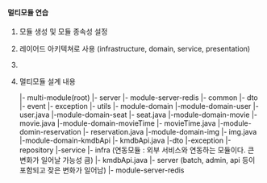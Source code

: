 #### 멀티모듈 연습 ####
1. 모듈 생성 및 모듈 종속성 설정
2. 레이어드 아키텍쳐로 사용 (infrastructure, domain, service, presentation)
3.


4. 멀티모듈 설계 내용

   |- multi-module(root)
       |- server
         |- module-server-redis
       |- common
         |- dto
         |- event
         |- exception
         |- utils
       |- module-domain
         |-module-domain-user
          |- user.java
         |-module-domain-seat
          |- seat.java
         |-module-domain-movie
          |- movie.java
         |-module-domain-movieTime
          |- movieTime.java
         |-module-domin-reservation
          |- reservation.java
         |-module-domain-img
          |- img.java
         |-module-domain-kmdbApi
           |- kmdbApi.java
         |-dto
         |-exception
         |-repository
         |-service
       |- infra (연동모듈 : 외부 서비스와 연동하는 모듈이다. 큰 변화가 일어날 가능성 큼)
         |- kmdbApi.java
       |- server (batch, admin, api 등이 포함되고 잦은 변화가 일어남)
         |- module-server-redis
